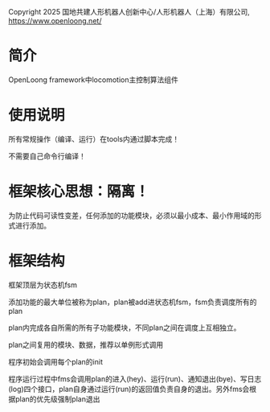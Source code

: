 Copyright 2025 国地共建人形机器人创新中心/人形机器人（上海）有限公司, https://www.openloong.net/

# 简介

OpenLoong framework中locomotion主控制算法组件

# 使用说明

所有常规操作（编译、运行）在tools内通过脚本完成！

不需要自己命令行编译！

# 框架核心思想：隔离！

为防止代码可读性变差，任何添加的功能模块，必须以最小成本、最小作用域的形式进行添加。

# 框架结构

框架顶层为状态机fsm

添加功能的最大单位被称为plan，plan被add进状态机fsm，fsm负责调度所有的plan

plan内完成各自所需的所有子功能模块，不同plan之间在调度上互相独立。

plan之间复用的模块、数据，推荐以单例形式调用

程序初始会调用每个plan的init

程序运行过程中fms会调用plan的进入(hey)、运行(run)、通知退出(bye)、写日志(log)四个接口，plan自身通过运行(run)的返回值负责自身的退出。另外fms会根据plan的优先级强制plan退出
